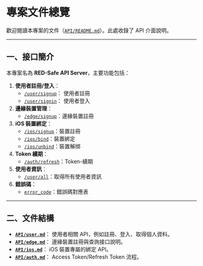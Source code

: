 # 專案文件總覽

歡迎閱讀本專案的文件（[`API/README.md`](README.md)）。此處收錄了 API 介面說明。

---

## 一、接口簡介

本專案名為 **RED-Safe API Server**，主要功能包括：
1. **使用者註冊/登入**：
    - [`/user/signup`](user.md#使用者註冊)： 使用者註冊
    - [`/user/signin`](user.md#使用者登入)： 使用者登入
2. **邊緣裝置管理**：
    - [`/edge/signup`](edge.md#邊緣裝置註冊)：邊緣裝置註冊
3. **iOS 裝置綁定**：
    - [`/ios/signup`](ios.md#iOS-裝置註冊)：裝置註冊
    - [`/ios/bind`](ios.md#iOS-裝置綁定)：裝置綁定
    - [`/ios/unbind`](ios.md#iOS-裝置解绑)：裝置解绑
4. **Token 續期**：
    - [`/auth/refresh`](auth.md#Token-續期)：Token-續期
5. **使用者資訊**：
    - [`/user/all`](user.md#取得所有使用者資訊)：取得所有使用者資訊
6. **錯誤碼**：
    - [`error_code`](error_code.md)：錯誤碼對應表
---

## 二、文件結構

- **[`API/user.md`](user.md)**： 使用者相關 API，例如註冊、登入、取得個人資料。
- **[`API/edge.md`](edge.md)**： 邊緣裝置註冊與查詢接口說明。
- **[`API/ios.md`](ios.md)**： iOS 裝置專屬的綁定 API。
- **[`API/auth.md`](auth.md)**： Access Token/Refresh Token 流程。  
